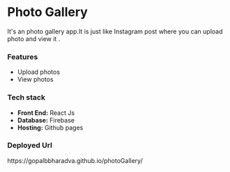 <h1>Photo Gallery</h1>
<p>It's an photo gallery app.It is just like Instagram post where you can upload photo and view it .</p>
<h3>Features</h3>
<ul>
  <li>Upload photos</li>
  <li>View photos</li>
</ul>
<h3>Tech stack</h3>
<ul>
  <li><strong>Front End:</strong> React Js</li>
  <li><strong>Database:</strong> Firebase</li>
  <li><strong>Hosting:</strong> Github pages</li>
</ul>
<h3>Deployed Url</h3>
https://gopalbbharadva.github.io/photoGallery/

